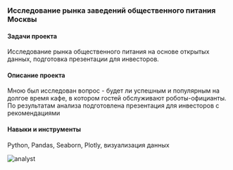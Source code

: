 ### Исследование рынка заведений общественного питания Москвы  


#### Задачи проекта
Исследование рынка общественного питания на основе открытых данных, подготовка презентации для инвесторов.

#### Описание проекта
Мною был исследован вопрос - будет ли успешным и популярным на долгое время кафе, в котором гостей обслуживают роботы-официанты. По результатам анализа подготовлена презентация для инвесторов с рекомендациями

#### Навыки и инструменты
Python,
Pandas,
Seaborn,
Plotly,
визуализация данных

![analyst](https://user-images.githubusercontent.com/119577732/224638693-1bb14523-8a66-4e5b-beae-cce455bf485e.jpg)
